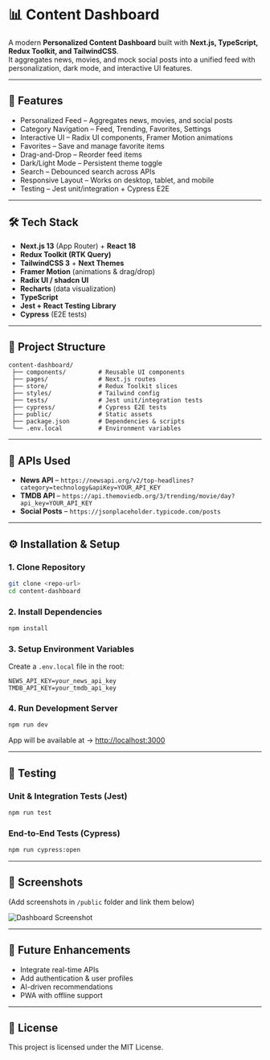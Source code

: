 # 📊 Content Dashboard

A modern **Personalized Content Dashboard** built with **Next.js, TypeScript, Redux Toolkit, and TailwindCSS**.  
It aggregates news, movies, and mock social posts into a unified feed with personalization, dark mode, and interactive UI features.

---

## 🚀 Features
- Personalized Feed – Aggregates news, movies, and social posts
- Category Navigation – Feed, Trending, Favorites, Settings
- Interactive UI – Radix UI components, Framer Motion animations
- Favorites – Save and manage favorite items
- Drag-and-Drop – Reorder feed items
- Dark/Light Mode – Persistent theme toggle
- Search – Debounced search across APIs
- Responsive Layout – Works on desktop, tablet, and mobile
- Testing – Jest unit/integration + Cypress E2E

---

## 🛠 Tech Stack
- **Next.js 13** (App Router) + **React 18**
- **Redux Toolkit (RTK Query)**
- **TailwindCSS 3** + **Next Themes**
- **Framer Motion** (animations & drag/drop)
- **Radix UI / shadcn UI**
- **Recharts** (data visualization)
- **TypeScript**
- **Jest + React Testing Library**
- **Cypress** (E2E tests)

---

## 📂 Project Structure
```
content-dashboard/
 ├── components/         # Reusable UI components
 ├── pages/              # Next.js routes
 ├── store/              # Redux Toolkit slices
 ├── styles/             # Tailwind config
 ├── tests/              # Jest unit/integration tests
 ├── cypress/            # Cypress E2E tests
 ├── public/             # Static assets
 ├── package.json        # Dependencies & scripts
 └── .env.local          # Environment variables
```

---

## 🔑 APIs Used
- **News API** – `https://newsapi.org/v2/top-headlines?category=technology&apiKey=YOUR_API_KEY`
- **TMDB API** – `https://api.themoviedb.org/3/trending/movie/day?api_key=YOUR_API_KEY`
- **Social Posts** – `https://jsonplaceholder.typicode.com/posts`

---

## ⚙️ Installation & Setup
### 1. Clone Repository
```bash
git clone <repo-url>
cd content-dashboard
```

### 2. Install Dependencies
```bash
npm install
```

### 3. Setup Environment Variables
Create a `.env.local` file in the root:
```
NEWS_API_KEY=your_news_api_key
TMDB_API_KEY=your_tmdb_api_key
```

### 4. Run Development Server
```bash
npm run dev
```
App will be available at → [http://localhost:3000](http://localhost:3000)

---

## 🧪 Testing
### Unit & Integration Tests (Jest)
```bash
npm run test
```

### End-to-End Tests (Cypress)
```bash
npm run cypress:open
```

---

## 📸 Screenshots
(Add screenshots in `/public` folder and link them below)

![Dashboard Screenshot](public/screenshot.png)

---

## 🚀 Future Enhancements
- Integrate real-time APIs
- Add authentication & user profiles
- AI-driven recommendations
- PWA with offline support

---

## 📜 License
This project is licensed under the MIT License.
